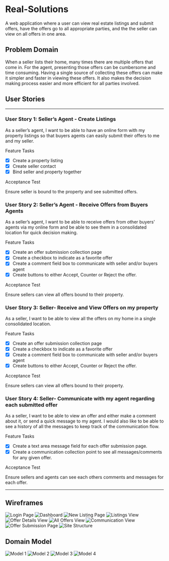 # Real-Solutions

A web application where a user can view real estate listings and submit offers, have the offers go to all appropriate parties, and the the seller can view on all offers in one area.

## Problem Domain

When a seller lists their home, many times there are multiple offers that come in.  For the agent, presenting those offers can be cumbersome and time consuming.  Having a single source of collecting these offers can make it simpler and faster in viewing these offers.  It also makes the decision making process easier and more efficient for all parties involved.

## User Stories

---

### User Story 1: Seller’s Agent - Create Listings

As a seller’s agent, I want to be able to have an online form with my property listings so that buyers agents can easily submit their offers to me and my seller.

Feature Tasks

- [x] Create a property listing
- [x] Create seller contact
- [x] Bind seller and property together

Acceptance Test

Ensure seller is bound to the property and see submitted offers.

### User Story 2: Seller’s Agent - Receive Offers from Buyers Agents

As a seller’s agent, I want to be able to receive offers from other buyers' agents via my online form and be able to see them in a consolidated location for quick decision making.

Feature Tasks

- [x] Create an offer submission collection page
- [x] Create a checkbox to indicate as a favorite offer
- [x] Create a comment field box to communicate with seller and/or buyers agent
- [x] Create buttons to either Accept, Counter or Reject the offer.

Acceptance Test

Ensure sellers can view all offers bound to their property.


### User Story 3: Seller- Receive and View Offers on my property

As a seller, I want to be able to view all the offers on my home in a single consolidated location.  

Feature Tasks

- [x] Create an offer submission collection page
- [x] Create a checkbox to indicate as a favorite offer
- [x] Create a comment field box to communicate with seller and/or buyers agent
- [x] Create buttons to either Accept, Counter or Reject the offer.

Acceptance Test

Ensure sellers can view all offers bound to their property.

### User Story 4: Seller- Communicate with my agent regarding each submitted offer

As a seller, I want to be able to view an offer and either make a comment about it, or send a quick message to my agent. I would also like to be able to see a history of all the messages to keep track of the communication flow.  

Feature Tasks

- [x] Create a text area message field for each offer submission page.
- [x] Create a communication collection point to see all messages/comments for any given offer.

Acceptance Test

Ensure sellers and agents can see each others comments and messages for each offer.

---

## Wireframes

![Login Page](src/main/resources/images/login-page.png)
![Dashboard](src/main/resources/images/dashboard.png)
![New Listing Page](src/main/resources/images/new-listing-view.png)
![Listings View](src/main/resources/images/listings-view.png)
![Offer Details View](src/main/resources/images/seller-offer-details.png)
![All Offers View](src/main/resources/images/all-offers-view.png)
![Communication View](src/main/resources/images/communication-view.png)
![Offer Submission Page](src/main/resources/images/offer-submission-page.png)
![Site Structure](src/main/resources/images/site-structure.png)

## Domain Model

![Model 1](src/main/resources/images/models.png)
![Model 2](src/main/resources/images/model2.png)
![Model 3](src/main/resources/images/model3.png)
![Model 4](src/main/resources/images/model4.png)